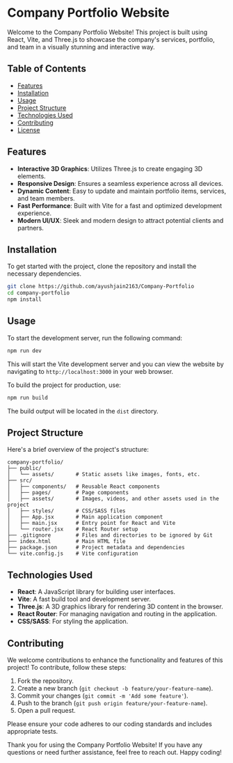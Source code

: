 # Company Portfolio Website

Welcome to the Company Portfolio Website! This project is built using React, Vite, and Three.js to showcase the company's services, portfolio, and team in a visually stunning and interactive way.

## Table of Contents

- [Features](#features)
- [Installation](#installation)
- [Usage](#usage)
- [Project Structure](#project-structure)
- [Technologies Used](#technologies-used)
- [Contributing](#contributing)
- [License](#license)

## Features

- **Interactive 3D Graphics**: Utilizes Three.js to create engaging 3D elements.
- **Responsive Design**: Ensures a seamless experience across all devices.
- **Dynamic Content**: Easy to update and maintain portfolio items, services, and team members.
- **Fast Performance**: Built with Vite for a fast and optimized development experience.
- **Modern UI/UX**: Sleek and modern design to attract potential clients and partners.

## Installation

To get started with the project, clone the repository and install the necessary dependencies.

```bash
git clone https://github.com/ayushjain2163/Company-Portfolio
cd company-portfolio
npm install
```

## Usage

To start the development server, run the following command:

```bash
npm run dev
```

This will start the Vite development server and you can view the website by navigating to `http://localhost:3000` in your web browser.

To build the project for production, use:

```bash
npm run build
```

The build output will be located in the `dist` directory.

## Project Structure

Here's a brief overview of the project's structure:

```
company-portfolio/
├── public/
│   └── assets/       # Static assets like images, fonts, etc.
├── src/
│   ├── components/   # Reusable React components
│   ├── pages/        # Page components
│   ├── assets/       # Images, videos, and other assets used in the project
│   ├── styles/       # CSS/SASS files
│   ├── App.jsx       # Main application component
│   ├── main.jsx      # Entry point for React and Vite
│   └── router.jsx    # React Router setup
├── .gitignore        # Files and directories to be ignored by Git
├── index.html        # Main HTML file
├── package.json      # Project metadata and dependencies
└── vite.config.js    # Vite configuration
```

## Technologies Used

- **React**: A JavaScript library for building user interfaces.
- **Vite**: A fast build tool and development server.
- **Three.js**: A 3D graphics library for rendering 3D content in the browser.
- **React Router**: For managing navigation and routing in the application.
- **CSS/SASS**: For styling the application.

## Contributing

We welcome contributions to enhance the functionality and features of this project! To contribute, follow these steps:

1. Fork the repository.
2. Create a new branch (`git checkout -b feature/your-feature-name`).
3. Commit your changes (`git commit -m 'Add some feature'`).
4. Push to the branch (`git push origin feature/your-feature-name`).
5. Open a pull request.

Please ensure your code adheres to our coding standards and includes appropriate tests.

Thank you for using the Company Portfolio Website! If you have any questions or need further assistance, feel free to reach out. Happy coding!
